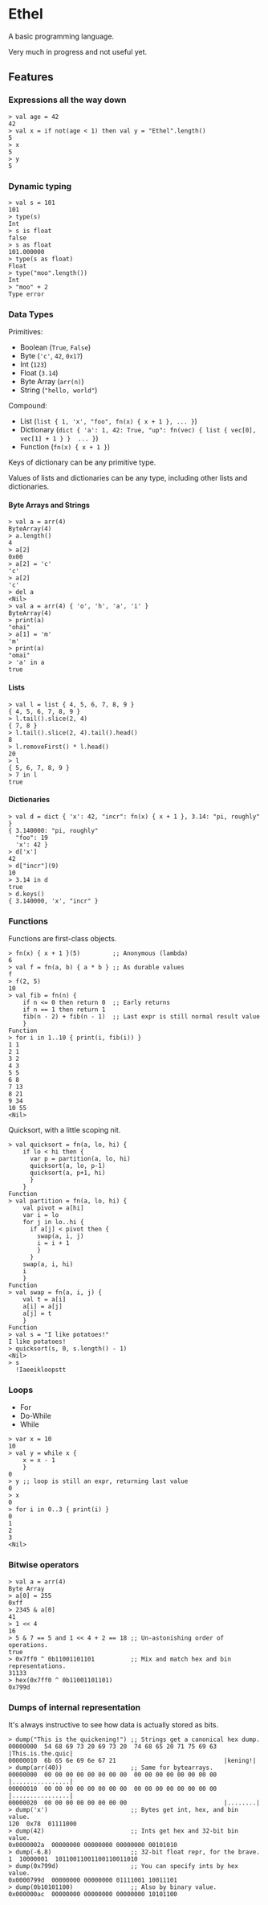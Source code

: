 # Ethel

A basic programming language.

Very much in progress and not useful yet.

## Features

### Expressions all the way down

```
> val age = 42
42
> val x = if not(age < 1) then val y = "Ethel".length()
5
> x
5
> y
5
```

### Dynamic typing

```
> val s = 101
101
> type(s)
Int
> s is float
false
> s as float
101.000000
> type(s as float)
Float
> type("moo".length())
Int
> "moo" + 2
Type error
```

### Data Types

Primitives:
- Boolean (`True`, `False`)
- Byte (`'c'`, `42`, `0x17`)
- Int (`123`)
- Float (`3.14`)
- Byte Array (`arr(n)`)
- String (`"hello, world"`)

Compound:
- List (`list { 1, 'x', "foo", fn(x) { x + 1 }, ... }`)
- Dictionary (`dict { 'a': 1, 42: True, "up": fn(vec) { list { vec[0], vec[1] + 1 } }  ... }`)
- Function (`fn(x) { x + 1 }`)

Keys of dictionary can be any primitive type.

Values of lists and dictionaries can be any type, including other lists and dictionaries.

#### Byte Arrays and Strings

```
> val a = arr(4)
ByteArray(4)
> a.length()
4
> a[2]
0x00
> a[2] = 'c'
'c'
> a[2]
'c'
> del a
<Nil>
> val a = arr(4) { 'o', 'h', 'a', 'i' }
ByteArray(4)
> print(a)
"ohai"
> a[1] = 'm'
'm'
> print(a)
"omai"
> 'a' in a
true
```

#### Lists

```
> val l = list { 4, 5, 6, 7, 8, 9 }
{ 4, 5, 6, 7, 8, 9 }
> l.tail().slice(2, 4)
{ 7, 8 }
> l.tail().slice(2, 4).tail().head()
8
> l.removeFirst() * l.head()
20
> l
{ 5, 6, 7, 8, 9 }
> 7 in l
true
```

#### Dictionaries

```
> val d = dict { 'x': 42, "incr": fn(x) { x + 1 }, 3.14: "pi, roughly" }
{ 3.140000: "pi, roughly"
  "foo": 19
  'x': 42 }
> d['x']
42
> d["incr"](9)
10
> 3.14 in d
true
> d.keys()
{ 3.140000, 'x', "incr" }
```

### Functions

Functions are first-class objects.

```
> fn(x) { x + 1 }(5)         ;; Anonymous (lambda)
6
> val f = fn(a, b) { a * b } ;; As durable values
f
> f(2, 5)
10
> val fib = fn(n) {
    if n <= 0 then return 0  ;; Early returns
    if n == 1 then return 1
    fib(n - 2) + fib(n - 1)  ;; Last expr is still normal result value
    }
Function
> for i in 1..10 { print(i, fib(i)) }
1 1
2 1
3 2
4 3
5 5
6 8
7 13
8 21
9 34
10 55
<Nil>
```

Quicksort, with a little scoping nit.

```
> val quicksort = fn(a, lo, hi) {
    if lo < hi then {
      var p = partition(a, lo, hi)
      quicksort(a, lo, p-1)
      quicksort(a, p+1, hi)
      }
    }
Function
> val partition = fn(a, lo, hi) {
    val pivot = a[hi]
    var i = lo
    for j in lo..hi {
      if a[j] < pivot then {
        swap(a, i, j)
        i = i + 1
        }
      }
    swap(a, i, hi)
    i
    }
Function
> val swap = fn(a, i, j) {
    val t = a[i]
    a[i] = a[j]
    a[j] = t
    }
Function
> val s = "I like potatoes!"
I like potatoes!
> quicksort(s, 0, s.length() - 1)
<Nil>
> s
  !Iaeeikloopstt
```

### Loops

- For
- Do-While
- While

```
> var x = 10
10
> val y = while x {
    x = x - 1
    }
0
> y ;; loop is still an expr, returning last value
0
> x
0
> for i in 0..3 { print(i) }
0
1
2
3
<Nil>
```

### Bitwise operators

```
> val a = arr(4)
Byte Array
> a[0] = 255
0xff
> 2345 & a[0]
41
> 1 << 4
16
> 5 & 7 == 5 and 1 << 4 + 2 == 18 ;; Un-astonishing order of operations.
true
> 0x7ff0 ^ 0b11001101101          ;; Mix and match hex and bin representations.
31133
> hex(0x7ff0 ^ 0b11001101101)
0x799d
```

### Dumps of internal representation

It's always instructive to see how data is actually stored as bits.

```
> dump("This is the quickening!") ;; Strings get a canonical hex dump.
00000000  54 68 69 73 20 69 73 20  74 68 65 20 71 75 69 63  |This.is.the.quic|
00000010  6b 65 6e 69 6e 67 21                              |kening!|
> dump(arr(40))                   ;; Same for bytearrays.
00000000  00 00 00 00 00 00 00 00  00 00 00 00 00 00 00 00  |................|
00000010  00 00 00 00 00 00 00 00  00 00 00 00 00 00 00 00  |................|
00000020  00 00 00 00 00 00 00 00                           |........|
> dump('x')                       ;; Bytes get int, hex, and bin value.
120  0x78  01111000
> dump(42)                        ;; Ints get hex and 32-bit bin value.
0x0000002a  00000000 00000000 00000000 00101010
> dump(-6.8)                      ;; 32-bit float repr, for the brave.
1  10000001  10110011001100110011010
> dump(0x799d)                    ;; You can specify ints by hex value.
0x0000799d  00000000 00000000 01111001 10011101
> dump(0b10101100)                ;; Also by binary value.
0x000000ac  00000000 00000000 00000000 10101100
```


